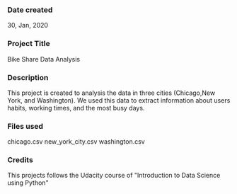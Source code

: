 ### Date created
30, Jan, 2020

### Project Title
Bike Share Data Analysis

### Description
This project is created to analysis the data in three cities (Chicago,New York, and Washington).
We used this data to extract information about users habits, working times, and the most busy days.


### Files used
chicago.csv
new_york_city.csv
washington.csv

### Credits
This projects follows the Udacity course of "Introduction to Data Science using Python"

